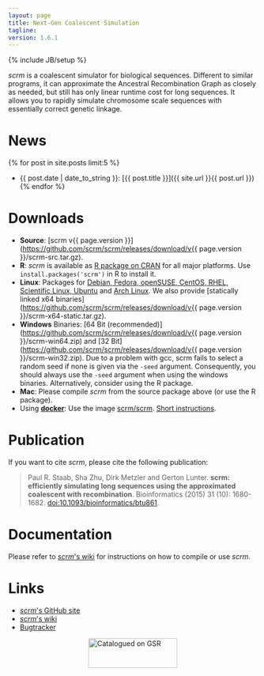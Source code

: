 ```yaml
---
layout: page
title: Next-Gen Coalescent Simulation
tagline: 
version: 1.6.1
---
```

{% include JB/setup %}

_scrm_ is a coalescent simulator for biological sequences. Different to similar 
programs, it can approximate the Ancestral Recombination Graph as closely as
needed,
but still has only linear runtime cost for long sequences. It allows you to rapidly 
simulate chromosome scale sequences with essentially correct genetic linkage.

# News
{% for post in site.posts limit:5 %} 
* {{ post.date | date_to_string }}: [{{ post.title }}]({{ site.url }}{{ post.url }}) {% endfor %}


# Downloads
* __Source__: [scrm v{{ page.version }}](https://github.com/scrm/scrm/releases/download/v{{ page.version }}/scrm-src.tar.gz).
* __R__: _scrm_ is available as [R package on CRAN](http://cran.r-project.org/web/packages/scrm)
  for all major platforms. Use `install.packages('scrm')` in R to install it.
* __Linux__: Packages for [Debian, Fedora, openSUSE, CentOS, RHEL, Scientific Linux, Ubuntu](http://software.opensuse.org/download.html?project=home%3Apaulst&package=scrm)
  and [Arch Linux](https://aur.archlinux.org/packages/scrm).
  We also provide 
  [statically linked x64 binaries](https://github.com/scrm/scrm/releases/download/v{{ page.version }}/scrm-x64-static.tar.gz).
* __Windows__ Binaries: 
  [64 Bit (recommended)](https://github.com/scrm/scrm/releases/download/v{{ page.version }}/scrm-win64.zip) and 
  [32 Bit](https://github.com/scrm/scrm/releases/download/v{{ page.version }}/scrm-win32.zip). 
  Due to a problem with gcc, scrm fails to select a random seed if none is given
  via the `-seed` argument. Consequently, you should always use the `-seed` argument 
  when using the windows binaries. 
  Alternatively, consider using the R package.
* __Mac__: Please compile _scrm_ from the source package above (or use the R package).
* Using [__docker__](https://www.docker.com): Use the image
  [scrm/scrm](https://registry.hub.docker.com/u/scrm/scrm).
  [Short instructions](https://github.com/scrm/scrm-docker/blob/master/README.md).


# Publication
If you want to cite _scrm_, please cite the following publication:

> Paul R. Staab, Sha Zhu, Dirk Metzler and Gerton Lunter.
> **scrm: efficiently simulating long sequences using the approximated coalescent
> with recombination**. 
> Bioinformatics (2015) 31 (10): 1680-1682.
> [doi:10.1093/bioinformatics/btu861](http://bioinformatics.oxfordjournals.org/content/31/10/1680).


# Documentation
Please refer to [_scrm_'s wiki](https://github.com/paulstaab/scrm/wiki) for
instructions on how to compile or use _scrm_.


# Links
+ [_scrm_'s GitHub site](https://github.com/paulstaab/scrm)
+ [_scrm_'s wiki](https://github.com/paulstaab/scrm/wiki)
+ [Bugtracker](https://github.com/paulstaab/scrm/issues)

<div style="width: 180px; margin: 0 auto;"><a
href="http://popmodels.cancercontrol.cancer.gov/gsr/"><img
src="http://popmodels.cancercontrol.cancer.gov/gsr/static/img/gsr_tile.jpg"
alt="Catalogued on GSR" width="180" height="60" /></a></div>
